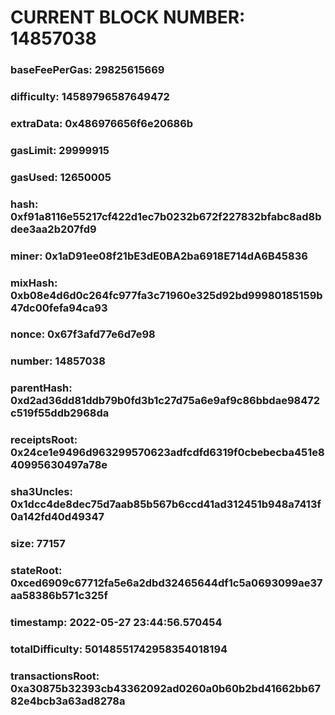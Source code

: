 # CURRENT BLOCK NUMBER: 14857038

### baseFeePerGas: 29825615669
### difficulty: 14589796587649472
### extraData: 0x486976656f6e20686b
### gasLimit: 29999915
### gasUsed: 12650005
### hash: 0xf91a8116e55217cf422d1ec7b0232b672f227832bfabc8ad8bdee3aa2b207fd9
### miner: 0x1aD91ee08f21bE3dE0BA2ba6918E714dA6B45836
### mixHash: 0xb08e4d6d0c264fc977fa3c71960e325d92bd99980185159b47dc00fefa94ca93
### nonce: 0x67f3afd77e6d7e98
### number: 14857038
### parentHash: 0xd2ad36dd81ddb79b0fd3b1c27d75a6e9af9c86bbdae98472c519f55ddb2968da
### receiptsRoot: 0x24ce1e9496d963299570623adfcdfd6319f0cbebecba451e840995630497a78e
### sha3Uncles: 0x1dcc4de8dec75d7aab85b567b6ccd41ad312451b948a7413f0a142fd40d49347
### size: 77157
### stateRoot: 0xced6909c67712fa5e6a2dbd32465644df1c5a0693099ae37aa58386b571c325f
### timestamp: 2022-05-27 23:44:56.570454
### totalDifficulty: 50148551742958354018194
### transactionsRoot: 0xa30875b32393cb43362092ad0260a0b60b2bd41662bb6782e4bcb3a63ad8278a
